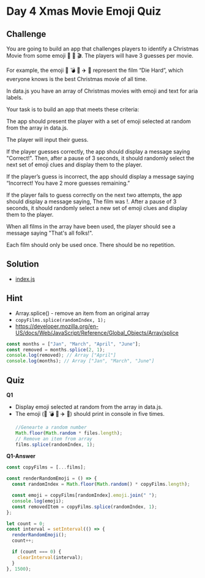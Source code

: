 # Day 4 Xmas Movie Emoji Quiz

## Challenge

You are going to build an app that challenges players to identify a Christmas Movie from some emoji 🍿 🎅 🎬. The players will have 3 guesses per movie.

For example, the emoji 🌇 💣 👮 ✈️ ️🔫 represent the film “Die Hard”, which everyone knows is the best Christmas movie of all time.

In data.js you have an array of Christmas movies with emoji and text for aria labels.

Your task is to build an app that meets these criteria:

The app should present the player with a set of emoji selected at random from the array in data.js.

The player will input their guess.

If the player guesses correctly, the app should display a message saying "Correct!". Then, after a pause of 3 seconds, it should randomly select the next set of emoji clues and display them to the player.

If the player’s guess is incorrect, the app should display a message saying “Incorrect! You have 2 more guesses remaining.”

If the player fails to guess correctly on the next two attempts, the app should display a message saying, The film was <Film Name Here>!. After a pause of 3 seconds, it should randomly select a new set of emoji clues and display them to the player.

When all films in the array have been used, the player should see a message saying "That's all folks!".

Each film should only be used once. There should be no repetition.

## Solution

- [index.js](./index.js)

## Hint

- Array.splice() - remove an item from an original array
- `copyFilms.splice(randomIndex, 1); `
- https://developer.mozilla.org/en-US/docs/Web/JavaScript/Reference/Global_Objects/Array/splice

```js
const months = ["Jan", "March", "April", "June"];
const removed = months.splice(2, 1);
console.log(removed); // Array ["April"]
console.log(months); // Array ["Jan", "March", "June"]
```

## Quiz

**Q1**

- Display emoji selected at random from the array in data.js.
- The emoji (🌇 💣 👮 ✈️ ️🔫) should print in console in five times.
  ```js
  //Genearte a random number
  Math.floor(Math.random * files.length);
  // Remove an item from array
  films.splice(randomIndex, 1);
  ```

**Q1-Answer**

```js
const copyFilms = [...films];

const renderRandomEmoji = () => {
  const randomIndex = Math.floor(Math.random() * copyFilms.length);

  const emoji = copyFilms[randomIndex].emoji.join(" ");
  console.log(emoji);
  const removedItem = copyFilms.splice(randomIndex, 1);
};

let count = 0;
const interval = setInterval(() => {
  renderRandomEmoji();
  count++;

  if (count === 0) {
    clearInterval(interval);
  }
}, 1500);
```
